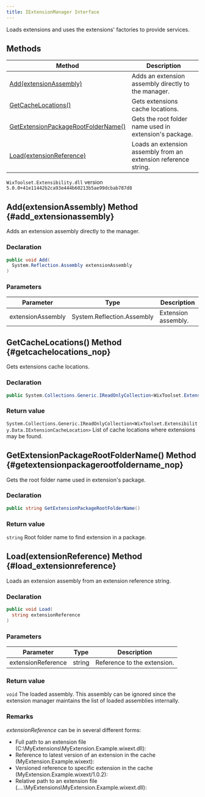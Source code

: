 ```yaml
---
title: IExtensionManager Interface
---
```

Loads extensions and uses the extensions' factories to provide services.
## Methods
| Method | Description |
| ------ | ----------- |
| [Add(extensionAssembly)](#add_extensionassembly) | Adds an extension assembly directly to the manager. |
| [GetCacheLocations()](#getcachelocations_nop) | Gets extensions cache locations. |
| [GetExtensionPackageRootFolderName()](#getextensionpackagerootfoldername_nop) | Gets the root folder name used in extension's package. |
| [Load(extensionReference)](#load_extensionreference) | Loads an extension assembly from an extension reference string. |
`WixToolset.Extensibility.dll` version `5.0.0+41e11442b2ca93e444b60213b5ae99dcbab787d8`
## Add(extensionAssembly) Method {#add_extensionassembly}
Adds an extension assembly directly to the manager.
### Declaration
```cs
public void Add(
  System.Reflection.Assembly extensionAssembly
)
```
### Parameters
| Parameter | Type | Description |
| --------- | ---- | ----------- |
| extensionAssembly | System.Reflection.Assembly | Extension assembly. |
## GetCacheLocations() Method {#getcachelocations_nop}
Gets extensions cache locations.
### Declaration
```cs
public System.Collections.Generic.IReadOnlyCollection<WixToolset.Extensibility.Data.IExtensionCacheLocation> GetCacheLocations()
```
### Return value
`System.Collections.Generic.IReadOnlyCollection<WixToolset.Extensibility.Data.IExtensionCacheLocation>` List of cache locations where extensions may be found.
## GetExtensionPackageRootFolderName() Method {#getextensionpackagerootfoldername_nop}
Gets the root folder name used in extension's package.
### Declaration
```cs
public string GetExtensionPackageRootFolderName()
```
### Return value
`string` Root folder name to find extension in a package.
## Load(extensionReference) Method {#load_extensionreference}
Loads an extension assembly from an extension reference string.
### Declaration
```cs
public void Load(
  string extensionReference
)
```
### Parameters
| Parameter | Type | Description |
| --------- | ---- | ----------- |
| extensionReference | string | Reference to the extension. |
### Return value
`void` The loaded assembly. This assembly can be ignored since the extension manager maintains the list of loaded assemblies internally.
### Remarks
 _extensionReference_ can be in several different forms:
- Full path to an extension file (C:\MyExtensions\MyExtension.Example.wixext.dll):
- Reference to latest version of an extension in the cache (MyExtension.Example.wixext):
- Versioned reference to specific extension in the cache (MyExtension.Example.wixext/1.0.2):
- Relative path to an extension file (..\..\MyExtensions\MyExtension.Example.wixext.dll):

